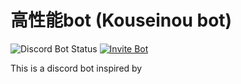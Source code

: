 # 高性能bot (Kouseinou bot)
![Discord Bot Status](https://img.shields.io/badge/Discord%20Bot-Online-brightgreen?style=flat-square)
[![Invite Bot](https://img.shields.io/badge/Invite-Bot-blue?style=flat-square)](你的機器人邀請連結)

This is a discord bot inspired by 
